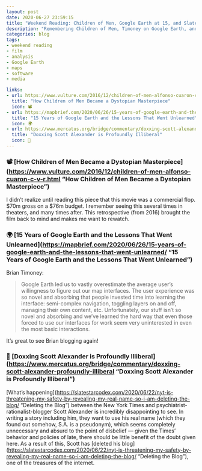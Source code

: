 ```yaml
---
layout: post
date: 2020-06-27 23:59:15
title: "Weekend Reading: Children of Men, Google Earth at 15, and Slate Star Codex is Gone"
description: "Remembering Children of Men, Timoney on Google Earth, and the NYT and Slate Star Codex."
categories: blog
tags:
- weekend reading
- film
- analysis
- Google Earth
- maps
- software
- media

links:
- url: https://www.vulture.com/2016/12/children-of-men-alfonso-cuaron-c-v-r.html
  title: "How Children of Men Became a Dystopian Masterpiece"
  icon: 📽
- url: https://mapbrief.com/2020/06/26/15-years-of-google-earth-and-the-lessons-that-went-unlearned/
  title: "15 Years of Google Earth and the Lessons That Went Unlearned"
  icon: 🌍
- url: https://www.mercatus.org/bridge/commentary/doxxing-scott-alexander-profoundly-illiberal
  title: "Doxxing Scott Alexander is Profoundly Illiberal"
  icon: 📄
---
```


### 📽 [How Children of Men Became a Dystopian Masterpiece](https://www.vulture.com/2016/12/children-of-men-alfonso-cuaron-c-v-r.html “How Children of Men Became a Dystopian Masterpiece”)

I didn’t realize until reading this piece that this movie was a commercial flop. $70m gross on a $76m budget. I remember seeing this several times in theaters, and many times after. This retrospective (from 2016) brought the film back to mind and makes me want to rewatch.

### 🌍 [15 Years of Google Earth and the Lessons That Went Unlearned](https://mapbrief.com/2020/06/26/15-years-of-google-earth-and-the-lessons-that-went-unlearned/ “15 Years of Google Earth and the Lessons That Went Unlearned”)

Brian Timoney:

> Google Earth led us to vastly overestimate the average user’s willingness to figure out our map interfaces.  The user experience was so novel and absorbing that people invested time into learning the interface:  semi-complex navigation, toggling layers on and off, managing their own content, etc.  Unfortunately, our stuff isn’t so novel and absorbing and we’ve learned the hard way that even those forced to use our interfaces for work seem very uninterested in even the most basic interactions.

It’s great to see Brian blogging again!

### 📄 [Doxxing Scott Alexander is Profoundly Illiberal](https://www.mercatus.org/bridge/commentary/doxxing-scott-alexander-profoundly-illiberal “Doxxing Scott Alexander is Profoundly Illiberal”)

[What’s happening](https://slatestarcodex.com/2020/06/22/nyt-is-threatening-my-safety-by-revealing-my-real-name-so-i-am-deleting-the-blog/ “Deleting the Blog”) between the New York Times and psychiatrist-rationalist-blogger Scott Alexander is incredibly disappointing to see. In writing a story including him, they want to use his real name (which they found out somehow, S.A. is a pseudonym), which seems completely unnecessary and absurd to the point of disbelief — given the Times’ behavior and policies of late, there should be little benefit of the doubt given here. As a result of this, Scott has [deleted his blog](https://slatestarcodex.com/2020/06/22/nyt-is-threatening-my-safety-by-revealing-my-real-name-so-i-am-deleting-the-blog/ “Deleting the Blog”), one of the treasures of the internet.
